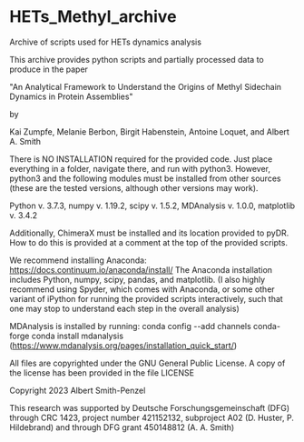 # HETs_Methyl_archive
Archive of scripts used for HETs dynamics analysis


This archive provides python scripts and partially processed data to produce in the paper

"An Analytical Framework to Understand the Origins of Methyl Sidechain Dynamics in Protein Assemblies"

by

Kai Zumpfe, Melanie Berbon, Birgit Habenstein, Antoine Loquet, and Albert A. Smith

There is NO INSTALLATION required for the provided code. Just place everything in a folder, navigate there, and run with python3. However, python3 and the following modules must be installed from other sources (these are the tested versions, although other versions may work).

Python v. 3.7.3, numpy v. 1.19.2, scipy v. 1.5.2, MDAnalysis v. 1.0.0, matplotlib v. 3.4.2

Additionally, ChimeraX must be installed and its location provided to pyDR. How to do this is provided at a comment at the top of the provided scripts.

We recommend installing Anaconda: https://docs.continuum.io/anaconda/install/ The Anaconda installation includes Python, numpy, scipy, pandas, and matplotlib. (I also highly recommend using Spyder, which comes with Anaconda, or some other variant of iPython for running the provided scripts interactively, such that one may stop to understand each step in the overall analysis)

MDAnalysis is installed by running: conda config --add channels conda-forge conda install mdanalysis (https://www.mdanalysis.org/pages/installation_quick_start/)

All files are copyrighted under the GNU General Public License. A copy of the license has been provided in the file LICENSE

Copyright 2023 Albert Smith-Penzel

This research was supported by Deutsche Forschungsgemeinschaft (DFG) through CRC 1423, project number 421152132, subproject A02 (D. Huster, P. Hildebrand) and through DFG grant 450148812 (A. A. Smith)
